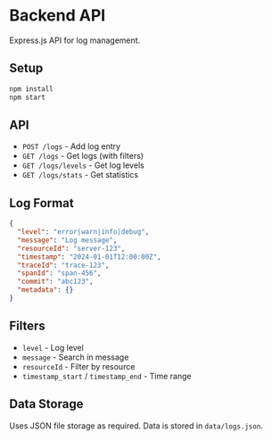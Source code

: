 # Backend API

Express.js API for log management.

## Setup

```bash
npm install
npm start
```

## API

- `POST /logs` - Add log entry
- `GET /logs` - Get logs (with filters)
- `GET /logs/levels` - Get log levels
- `GET /logs/stats` - Get statistics

## Log Format

```json
{
  "level": "error|warn|info|debug",
  "message": "Log message",
  "resourceId": "server-123",
  "timestamp": "2024-01-01T12:00:00Z",
  "traceId": "trace-123",
  "spanId": "span-456",
  "commit": "abc123",
  "metadata": {}
}
```

## Filters

- `level` - Log level
- `message` - Search in message
- `resourceId` - Filter by resource
- `timestamp_start` / `timestamp_end` - Time range

## Data Storage

Uses JSON file storage as required. Data is stored in `data/logs.json`. 